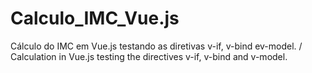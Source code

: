 # Calculo_IMC_Vue.js
Cálculo do IMC em Vue.js testando as diretivas v-if, v-bind ev-model. / Calculation in Vue.js testing the directives v-if, v-bind and v-model.
